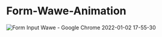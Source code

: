# Form-Wawe-Animation
![Form Input Wawe - Google Chrome 2022-01-02 17-55-30](https://user-images.githubusercontent.com/48691866/147879822-3ffb0920-27b5-4cb9-b529-f6ace42e6c7a.gif)
